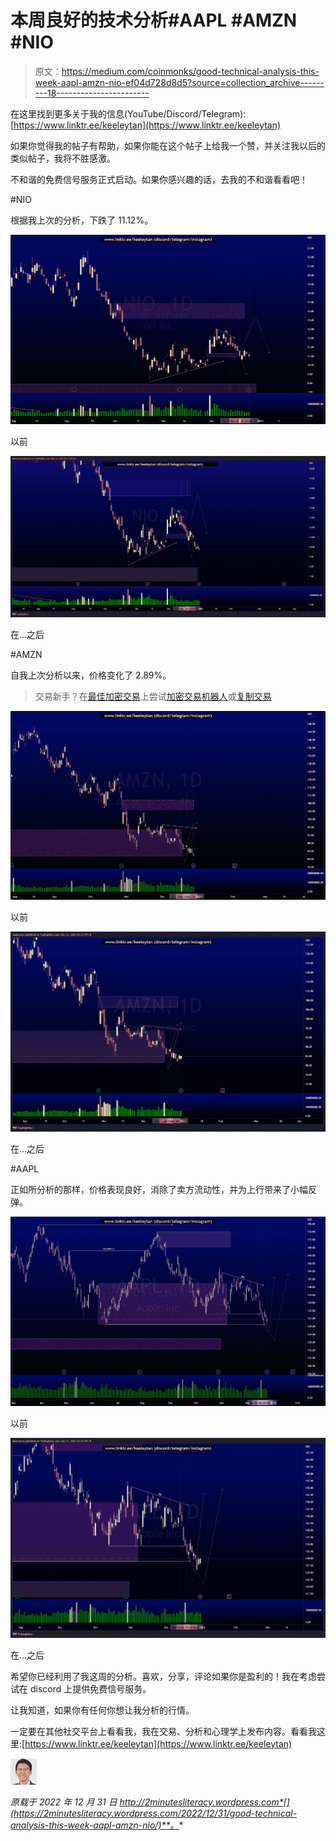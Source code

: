 # 本周良好的技术分析#AAPL #AMZN #NIO

> 原文：<https://medium.com/coinmonks/good-technical-analysis-this-week-aapl-amzn-nio-ef04d728d8d5?source=collection_archive---------18----------------------->

在这里找到更多关于我的信息(YouTube/Discord/Telegram):[https://www.linktr.ee/keeleytan](https://www.linktr.ee/keeleytan)

如果你觉得我的帖子有帮助，如果你能在这个帖子上给我一个赞，并关注我以后的类似帖子，我将不胜感激。

不和谐的免费信号服务正式启动。如果你感兴趣的话，去我的不和谐看看吧！

#NIO

根据我上次的分析，下跌了 11.12%。

![](img/349c06aa3fdb424f15f00f8a001afd6f.png)

以前

![](img/1d2388eb0ff228349ce51a468b3c9d77.png)

在...之后

#AMZN

自我上次分析以来，价格变化了 2.89%。

> 交易新手？在[最佳加密交易](/coinmonks/crypto-exchange-dd2f9d6f3769)上尝试[加密交易机器人](/coinmonks/crypto-trading-bot-c2ffce8acb2a)或[复制交易](/coinmonks/top-10-crypto-copy-trading-platforms-for-beginners-d0c37c7d698c)

![](img/46deace1b0ad53574f8fed66642545a9.png)

以前

![](img/5886249bb8a6c3e34384cfb5ade69eff.png)

在...之后

#AAPL

正如所分析的那样，价格表现良好，消除了卖方流动性，并为上行带来了小幅反弹。

![](img/08e22ca01a06aa3f893aa64b20df048b.png)

以前

![](img/e4976fb30f5c277775be060e304b4db5.png)

在...之后

希望你已经利用了我这周的分析。喜欢，分享，评论如果你是盈利的！我在考虑尝试在 discord 上提供免费信号服务。

让我知道，如果你有任何你想让我分析的行情。

一定要在其他社交平台上看看我，我在交易、分析和心理学上发布内容。看看我这里:[https://www.linktr.ee/keeleytan](https://www.linktr.ee/keeleytan)

![](img/20a0ce3fd4aedaf4d6a47c86409283af.png)

*原载于 2022 年 12 月 31 日 http://2minutesliteracy.wordpress.com*[](https://2minutesliteracy.wordpress.com/2022/12/31/good-technical-analysis-this-week-aapl-amzn-nio/)**。**